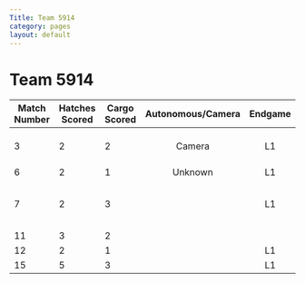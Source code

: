 ```yaml
---
Title: Team 5914
category: pages
layout: default
---
```

# Team 5914

Match Number|Hatches Scored|Cargo Scored|Autonomous/Camera|Endgame |Notable Features|
------------|--------------|------------|:---------------:|:------:|----------------|
3           |2             |2           |Camera           |L1      |Doesn't move in sandstorm|
6           |2             |1           |Unknown          |L1      |                |
7           |2             |3           |                 |L1      |Reaches second level of rocket|
11          |3             |2           |                 |        |                |
12          |2             |1           |                 |L1      |                |
15          |5             |3           |                 |L1      |                |